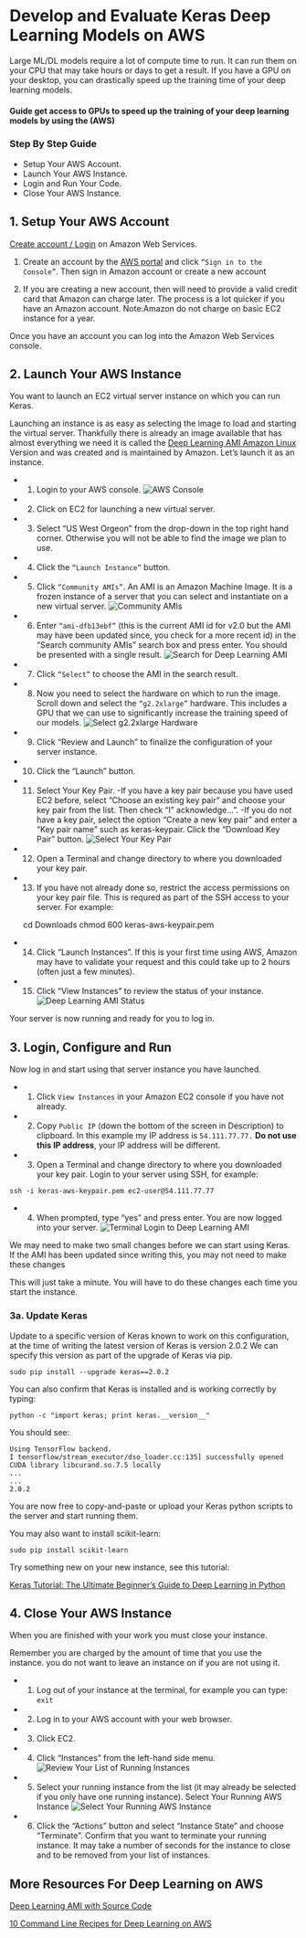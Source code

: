 # Develop and Evaluate  Keras Deep Learning Models on AWS

Large ML/DL models require a lot of compute time to run. 
It can run them on your CPU that may take hours or days to get a result. 
If you have a GPU on your desktop, you can drastically speed up the training time of your deep learning models.

#### Guide get access to GPUs to speed up the training of your deep learning models by using the (AWS) 

### Step By Step Guide

- Setup Your AWS Account.
- Launch Your AWS Instance.
- Login and Run Your Code.
- Close Your AWS Instance.


## 1. Setup Your AWS Account
[Create account / Login](https://www.amazon.com/your-account) on Amazon Web Services.

1. Create an account by the [AWS portal](https://www.amazon.com/) and click `“Sign in to the Console”`. 
Then sign in Amazon account or create a new account

2. If you are creating a new account, then will need to provide a valid credit card that Amazon can charge later.
The process is a lot quicker if you have an Amazon account.
Note:Amazon do not charge on basic EC2 instance for a year.

Once you have an account you can log into the Amazon Web Services console.

## 2. Launch Your AWS Instance

 You want to launch an EC2 virtual server instance on which you can run Keras.

Launching an instance is as easy as selecting the image to load and starting the virtual server. Thankfully there is already an image available that has almost everything we need it is called the [Deep Learning AMI Amazon Linux](https://aws.amazon.com/machine-learning/amis/) Version and was created and is maintained by Amazon. Let’s launch it as an instance.

- 1. Login to your AWS console.
![AWS Console](https://github.com/PakistanAI/ComputeEasy/blob/master/Keras%20Deep%20Learning%20Models%20on%20AWS/images/aws-console.png)
- 2. Click on EC2 for launching a new virtual server.
- 3. Select “US West Orgeon” from the drop-down in the top right hand corner. Otherwise you will not be able to find the image we plan to use.
- 4. Click the `“Launch Instance”` button.
- 5. Click `“Community AMIs”`. An AMI is an Amazon Machine Image. It is a frozen instance of a server that you can select and instantiate on a new virtual server.
![Community AMIs](https://github.com/PakistanAI/ComputeEasy/blob/master/Keras%20Deep%20Learning%20Models%20on%20AWS/images/Community-AMIs.png)

- 6. Enter `“ami-dfb13ebf”` (this is the current AMI id for v2.0 but the AMI may have been updated since, you check for a more recent id) in the “Search community AMIs” search box and press enter. You should be presented with a single result.
![Search for Deep Learning AMI](https://github.com/PakistanAI/ComputeEasy/blob/master/Keras%20Deep%20Learning%20Models%20on%20AWS/images/Search-for-Deep-Learning-AMI-1024x266.png)

- 7. Click `“Select”` to choose the AMI in the search result.
- 8. Now you need to select the hardware on which to run the image. Scroll down and select the `“g2.2xlarge”` hardware. This includes a GPU that we can use to significantly increase the training speed of our models.
![Select g2.2xlarge Hardware](https://github.com/PakistanAI/ComputeEasy/blob/master/Keras%20Deep%20Learning%20Models%20on%20AWS/images/Select-g2.2xlarge-Hardware.png)

- 9. Click “Review and Launch” to finalize the configuration of your server instance.
- 10. Click the “Launch” button.
- 11. Select Your Key Pair.
  -If you have a key pair because you have used EC2 before, select “Choose an existing key pair” and choose your key pair    from the list. Then check “I” acknowledge…”.
  -If you do not have a key pair, select the option “Create a new key pair” and enter a “Key pair name” such as keras-keypair. Click the “Download Key Pair” button.
![Select Your Key Pair](https://github.com/PakistanAI/ComputeEasy/blob/master/Keras%20Deep%20Learning%20Models%20on%20AWS/images/Select-Your-Key-Pair.png)

- 12. Open a Terminal and change directory to where you downloaded your key pair.
- 13. If you have not already done so, restrict the access permissions on your key pair file. This is requred as part of the SSH access to your server. For example:

    cd Downloads
    chmod 600 keras-aws-keypair.pem

- 14. Click “Launch Instances”. If this is your first time using AWS, Amazon may have to validate your request and this could take up to 2 hours (often just a few minutes).
- 15. Click “View Instances” to review the status of your instance.
![Deep Learning AMI Status](https://github.com/PakistanAI/ComputeEasy/blob/master/Keras%20Deep%20Learning%20Models%20on%20AWS/images/Deep-Learning-AMI-Status.png)

Your server is now running and ready for you to log in.


## 3. Login, Configure and Run
Now log in and start using that server instance you have launched.

- 1. Click `View Instances` in your Amazon EC2 console if you have not already.
- 2. Copy `Public IP` (down the bottom of the screen in Description) to clipboard. In this example my IP address is `54.111.77.77.` **Do not use this IP address**, your IP address will be different.
- 3. Open a Terminal and change directory to where you downloaded your key pair. Login to your server using SSH, for example:

`ssh -i keras-aws-keypair.pem ec2-user@54.111.77.77`
- 4. When prompted, type “yes” and press enter.
You are now logged into your server.
![Terminal Login to Deep Learning AMI](https://github.com/PakistanAI/ComputeEasy/blob/master/Keras%20Deep%20Learning%20Models%20on%20AWS/images/Terminal-Login-to-Deep-Learning-AMI.png)

We may need to make two small changes before we can start using Keras. If the AMI has been updated since writing this, you may not need to make these changes

This will just take a minute. You will have to do these changes each time you start the instance.

### 3a. Update Keras

Update to a specific version of Keras known to work on this configuration, at the time of writing the latest version of Keras is version 2.0.2 We can specify this version as part of the upgrade of Keras via pip.


`sudo pip install --upgrade keras==2.0.2`

You can also confirm that Keras is installed and is working correctly by typing:


`python -c "import keras; print keras.__version__"`

You should see:

    Using TensorFlow backend.
    I tensorflow/stream_executor/dso_loader.cc:135] successfully opened CUDA library libcurand.so.7.5 locally
    ...
    ...
    2.0.2
You are now free to copy-and-paste or upload your Keras python scripts to the server and start running them.

You may also want to install scikit-learn:

`sudo pip install scikit-learn`

Try something new on your new instance, see this tutorial:

[Keras Tutorial: The Ultimate Beginner’s Guide to Deep Learning in Python
](https://elitedatascience.com/keras-tutorial-deep-learning-in-python)
## 4. Close Your AWS Instance
When you are finished with your work you must close your instance.

Remember you are charged by the amount of time that you use the instance. you do not want to leave an instance on if you are not using it.

- 1. Log out of your instance at the terminal, for example you can type: `exit`
- 2. Log in to your AWS account with your web browser.
- 3. Click EC2.
- 4. Click “Instances” from the left-hand side menu.
![Review Your List of Running Instances](https://github.com/PakistanAI/ComputeEasy/blob/master/Keras%20Deep%20Learning%20Models%20on%20AWS/images/Review-Your-List-of-Running-Instances.png)

- 5. Select your running instance from the list (it may already be selected if you only have one running instance).
Select Your Running AWS Instance
![Select Your Running AWS Instance](https://github.com/PakistanAI/ComputeEasy/blob/master/Keras%20Deep%20Learning%20Models%20on%20AWS/images/Select-Your-Running-AWS-Instance.png)

- 6. Click the “Actions” button and select “Instance State” and choose “Terminate”. Confirm that you want to terminate your running instance.
It may take a number of seconds for the instance to close and to be removed from your list of instances.

## More Resources For Deep Learning on AWS

[Deep Learning AMI with Source Code](https://aws.amazon.com/marketplace/pp/B01M0AXXQB)

[10 Command Line Recipes for Deep Learning on AWS](https://machinelearningmastery.com/command-line-recipes-deep-learning-amazon-web-services/)
